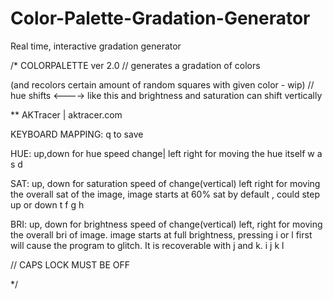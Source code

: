 # Color-Palette-Gradation-Generator
Real time, interactive gradation generator

/* COLORPALETTE ver 2.0
// generates a gradation of colors 

(and recolors certain amount of random squares with given color - wip)
// hue shifts <----> like this and brightness and saturation can shift vertically

** AKTracer | aktracer.com

KEYBOARD MAPPING:
q to save

HUE: up,down for hue speed change| left right for moving the hue itself
  w
a s d

SAT: up, down for saturation speed of change(vertical)
left right for moving the overall sat of the image, image starts at 60% sat by default , could step up or down
  t
f g h

BRI: up, down for brightness speed of change(vertical)
left, right for moving the overall bri of image. image starts at full brightness, 
pressing i or l first will cause the program to glitch. It is recoverable with j and k.
  i
j k l


// CAPS LOCK MUST BE OFF
 
*/
